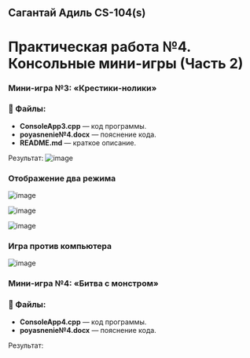 ## Сагантай Адиль CS-104(s) 
# Практическая работа №4. Консольные мини-игры (Часть 2)

### Мини-игра №3: «Крестики-нолики»

### 📝 Файлы:
- **ConsoleApp3.cpp** — код программы.
- **poyasnenie№4.docx** — пояснение кода.
- **README.md** — краткое описание.

Результат:
![image](https://github.com/user-attachments/assets/c8ebb34a-7f2a-48eb-8a55-a9eecb45072f)
### Отображение два режима

![image](https://github.com/user-attachments/assets/c096b93c-08b6-4b7f-93df-5129b00d2a73)


![image](https://github.com/user-attachments/assets/300a3adb-69f1-43e6-a84c-b46168c7adc0)

![image](https://github.com/user-attachments/assets/04fb2559-42ae-46f9-9aab-3bbebc5c2ec1)

### Игра против компьютера


![image](https://github.com/user-attachments/assets/567e2977-09ac-4d5a-9571-77eee67d474d)




### Мини-игра №4: «Битва с монстром»

### 📝 Файлы:
- **ConsoleApp4.cpp** — код программы.
- **poyasnenie№4.docx** — пояснение кода.

Результат: 

